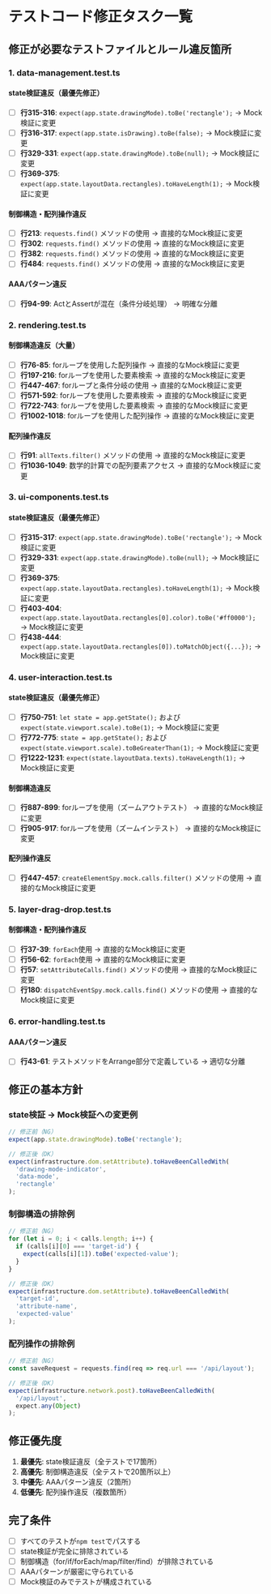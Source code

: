 # テストコード修正タスク一覧

## 修正が必要なテストファイルとルール違反箇所

### 1. data-management.test.ts

#### state検証違反（最優先修正）
- [ ] **行315-316**: `expect(app.state.drawingMode).toBe('rectangle');` → Mock検証に変更
- [ ] **行316-317**: `expect(app.state.isDrawing).toBe(false);` → Mock検証に変更  
- [ ] **行329-331**: `expect(app.state.drawingMode).toBe(null);` → Mock検証に変更
- [ ] **行369-375**: `expect(app.state.layoutData.rectangles).toHaveLength(1);` → Mock検証に変更

#### 制御構造・配列操作違反
- [ ] **行213**: `requests.find()` メソッドの使用 → 直接的なMock検証に変更
- [ ] **行302**: `requests.find()` メソッドの使用 → 直接的なMock検証に変更
- [ ] **行382**: `requests.find()` メソッドの使用 → 直接的なMock検証に変更
- [ ] **行484**: `requests.find()` メソッドの使用 → 直接的なMock検証に変更

#### AAAパターン違反
- [ ] **行94-99**: ActとAssertが混在（条件分岐処理） → 明確な分離

### 2. rendering.test.ts

#### 制御構造違反（大量）
- [ ] **行76-85**: forループを使用した配列操作 → 直接的なMock検証に変更
- [ ] **行197-216**: forループを使用した要素検索 → 直接的なMock検証に変更
- [ ] **行447-467**: forループと条件分岐の使用 → 直接的なMock検証に変更
- [ ] **行571-592**: forループを使用した要素検索 → 直接的なMock検証に変更
- [ ] **行722-743**: forループを使用した要素検索 → 直接的なMock検証に変更
- [ ] **行1002-1018**: forループを使用した配列操作 → 直接的なMock検証に変更

#### 配列操作違反
- [ ] **行91**: `allTexts.filter()` メソッドの使用 → 直接的なMock検証に変更
- [ ] **行1036-1049**: 数学的計算での配列要素アクセス → 直接的なMock検証に変更

### 3. ui-components.test.ts

#### state検証違反（最優先修正）
- [ ] **行315-317**: `expect(app.state.drawingMode).toBe('rectangle');` → Mock検証に変更
- [ ] **行329-331**: `expect(app.state.drawingMode).toBe(null);` → Mock検証に変更
- [ ] **行369-375**: `expect(app.state.layoutData.rectangles).toHaveLength(1);` → Mock検証に変更
- [ ] **行403-404**: `expect(app.state.layoutData.rectangles[0].color).toBe('#ff0000');` → Mock検証に変更
- [ ] **行438-444**: `expect(app.state.layoutData.rectangles[0]).toMatchObject({...});` → Mock検証に変更

### 4. user-interaction.test.ts

#### state検証違反（最優先修正）
- [ ] **行750-751**: `let state = app.getState();` および `expect(state.viewport.scale).toBe(1);` → Mock検証に変更
- [ ] **行772-775**: `state = app.getState();` および `expect(state.viewport.scale).toBeGreaterThan(1);` → Mock検証に変更
- [ ] **行1222-1231**: `expect(state.layoutData.texts).toHaveLength(1);` → Mock検証に変更

#### 制御構造違反
- [ ] **行887-899**: forループを使用（ズームアウトテスト） → 直接的なMock検証に変更
- [ ] **行905-917**: forループを使用（ズームインテスト） → 直接的なMock検証に変更

#### 配列操作違反
- [ ] **行447-457**: `createElementSpy.mock.calls.filter()` メソッドの使用 → 直接的なMock検証に変更

### 5. layer-drag-drop.test.ts

#### 制御構造・配列操作違反
- [ ] **行37-39**: `forEach`使用 → 直接的なMock検証に変更
- [ ] **行56-62**: `forEach`使用 → 直接的なMock検証に変更
- [ ] **行57**: `setAttributeCalls.find()` メソッドの使用 → 直接的なMock検証に変更
- [ ] **行180**: `dispatchEventSpy.mock.calls.find()` メソッドの使用 → 直接的なMock検証に変更

### 6. error-handling.test.ts

#### AAAパターン違反
- [ ] **行43-61**: テストメソッドをArrange部分で定義している → 適切な分離

## 修正の基本方針

### state検証 → Mock検証への変更例
```typescript
// 修正前（NG）
expect(app.state.drawingMode).toBe('rectangle');

// 修正後（OK）
expect(infrastructure.dom.setAttribute).toHaveBeenCalledWith(
  'drawing-mode-indicator',
  'data-mode', 
  'rectangle'
);
```

### 制御構造の排除例
```typescript
// 修正前（NG）
for (let i = 0; i < calls.length; i++) {
  if (calls[i][0] === 'target-id') {
    expect(calls[i][1]).toBe('expected-value');
  }
}

// 修正後（OK）
expect(infrastructure.dom.setAttribute).toHaveBeenCalledWith(
  'target-id',
  'attribute-name',
  'expected-value'
);
```

### 配列操作の排除例  
```typescript
// 修正前（NG）
const saveRequest = requests.find(req => req.url === '/api/layout');

// 修正後（OK）
expect(infrastructure.network.post).toHaveBeenCalledWith(
  '/api/layout',
  expect.any(Object)
);
```

## 修正優先度

1. **最優先**: state検証違反（全テストで17箇所）
2. **高優先**: 制御構造違反（全テストで20箇所以上）  
3. **中優先**: AAAパターン違反（2箇所）
4. **低優先**: 配列操作違反（複数箇所）

## 完了条件

- [ ] すべてのテストが`npm test`でパスする
- [ ] state検証が完全に排除されている
- [ ] 制御構造（for/if/forEach/map/filter/find）が排除されている
- [ ] AAAパターンが厳密に守られている
- [ ] Mock検証のみでテストが構成されている